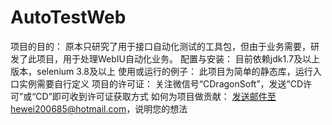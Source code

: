 # AutoTestWeb
项目的目的： 
    原本只研究了用于接口自动化测试的工具包，但由于业务需要，研发了此项目，用于处理WebIU自动化业务。 
配置与安装： 
    目前依赖jdk1.7及以上版本，selenium 3.8及以上
使用或运行的例子： 
    此项目为简单的静态库，运行入口实例需要自行定义
项目的许可证： 
    关注微信号“CDragonSoft”，发送“CD许可”或“CD”即可收到许可证获取方式 
如何为项目做贡献：
    发送邮件至hewei200685@hotmail.com，说明您的想法

